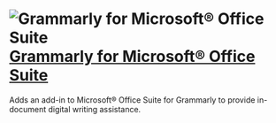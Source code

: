 ﻿# ![Grammarly for Microsoft® Office Suite](https://static.grammarly.com/assets/files/8bcab69b48fd091107bf9cddb0080e87/android-chrome-256x256.png "Grammarly for Microsoft® Office Suite") [Grammarly for Microsoft® Office Suite](https://www.grammarly.com/office-addin)

Adds an add-in to Microsoft® Office Suite for Grammarly to provide in-document
digital writing assistance.
